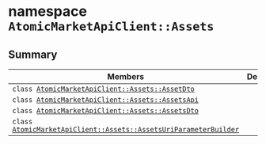 # namespace `AtomicMarketApiClient::Assets` 

## Summary

 Members                                | Descriptions                                
----------------------------------------|---------------------------------------------
`class `[`AtomicMarketApiClient::Assets::AssetDto`](.github/workflows/documentation/md/AtomicMarketApiClient--Assets--AssetDto.md#class_atomic_market_api_client_1_1_assets_1_1_asset_dto) | 
`class `[`AtomicMarketApiClient::Assets::AssetsApi`](.github/workflows/documentation/md/AtomicMarketApiClient--Assets--AssetsApi.md#class_atomic_market_api_client_1_1_assets_1_1_assets_api) | 
`class `[`AtomicMarketApiClient::Assets::AssetsDto`](.github/workflows/documentation/md/AtomicMarketApiClient--Assets--AssetsDto.md#class_atomic_market_api_client_1_1_assets_1_1_assets_dto) | 
`class `[`AtomicMarketApiClient::Assets::AssetsUriParameterBuilder`](.github/workflows/documentation/md/AtomicMarketApiClient--Assets--AssetsUriParameterBuilder.md#class_atomic_market_api_client_1_1_assets_1_1_assets_uri_parameter_builder) | 

